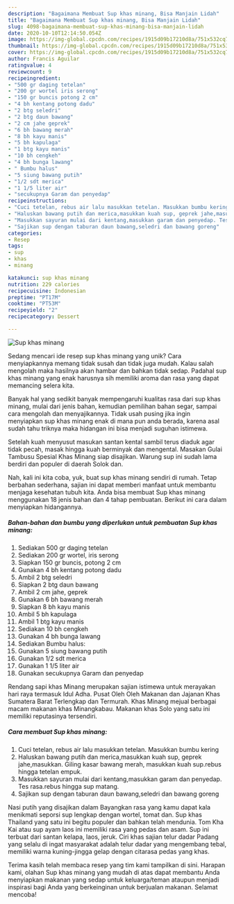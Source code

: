 ```yaml
---
description: "Bagaimana Membuat Sup khas minang, Bisa Manjain Lidah"
title: "Bagaimana Membuat Sup khas minang, Bisa Manjain Lidah"
slug: 4098-bagaimana-membuat-sup-khas-minang-bisa-manjain-lidah
date: 2020-10-10T12:14:50.054Z
image: https://img-global.cpcdn.com/recipes/1915d09b17210d8a/751x532cq70/sup-khas-minang-foto-resep-utama.jpg
thumbnail: https://img-global.cpcdn.com/recipes/1915d09b17210d8a/751x532cq70/sup-khas-minang-foto-resep-utama.jpg
cover: https://img-global.cpcdn.com/recipes/1915d09b17210d8a/751x532cq70/sup-khas-minang-foto-resep-utama.jpg
author: Francis Aguilar
ratingvalue: 4
reviewcount: 9
recipeingredient:
- "500 gr daging tetelan"
- "200 gr wortel iris serong"
- "150 gr buncis potong 2 cm"
- "4 bh kentang potong dadu"
- "2 btg seledri"
- "2 btg daun bawang"
- "2 cm jahe geprek"
- "6 bh bawang merah"
- "8 bh kayu manis"
- "5 bh kapulaga"
- "1 btg kayu manis"
- "10 bh cengkeh"
- "4 bh bunga lawang"
- " Bumbu halus"
- "5 siung bawang putih"
- "1/2 sdt merica"
- "1 1/5 liter air"
- "secukupnya Garam dan penyedap"
recipeinstructions:
- "Cuci tetelan, rebus air lalu masukkan tetelan. Masukkan bumbu kering"
- "Haluskan bawang putih dan merica,masukkan kuah sup, geprek jahe,masukkan. Giling kasar bawang merah, masukkan kuah sup.rebus hingga tetelan empuk."
- "Masukkan sayuran mulai dari kentang,masukkan garam dan penyedap. Tes rasa.rebus hingga sup matang."
- "Sajikan sup dengan taburan daun bawang,seledri dan bawang goreng"
categories:
- Resep
tags:
- sup
- khas
- minang

katakunci: sup khas minang 
nutrition: 229 calories
recipecuisine: Indonesian
preptime: "PT17M"
cooktime: "PT53M"
recipeyield: "2"
recipecategory: Dessert

---
```



![Sup khas minang](https://img-global.cpcdn.com/recipes/1915d09b17210d8a/751x532cq70/sup-khas-minang-foto-resep-utama.jpg)

Sedang mencari ide resep sup khas minang yang unik? Cara menyiapkannya memang tidak susah dan tidak juga mudah. Kalau salah mengolah maka hasilnya akan hambar dan bahkan tidak sedap. Padahal sup khas minang yang enak harusnya sih memiliki aroma dan rasa yang dapat memancing selera kita.

Banyak hal yang sedikit banyak mempengaruhi kualitas rasa dari sup khas minang, mulai dari jenis bahan, kemudian pemilihan bahan segar, sampai cara mengolah dan menyajikannya. Tidak usah pusing jika ingin menyiapkan sup khas minang enak di mana pun anda berada, karena asal sudah tahu triknya maka hidangan ini bisa menjadi suguhan istimewa.

Setelah kuah menyusut masukan santan kental sambil terus diaduk agar tidak pecah, masak hingga kuah berminyak dan mengental. Masakan Gulai Tambusu Spesial Khas Minang siap disajikan. Warung sup ini sudah lama berdiri dan populer di daerah Solok dan.


Nah, kali ini kita coba, yuk, buat sup khas minang sendiri di rumah. Tetap berbahan sederhana, sajian ini dapat memberi manfaat untuk membantu menjaga kesehatan tubuh kita. Anda bisa membuat Sup khas minang menggunakan 18 jenis bahan dan 4 tahap pembuatan. Berikut ini cara dalam menyiapkan hidangannya.

<!--inarticleads1-->

##### Bahan-bahan dan bumbu yang diperlukan untuk pembuatan Sup khas minang:

1. Sediakan 500 gr daging tetelan
1. Sediakan 200 gr wortel, iris serong
1. Siapkan 150 gr buncis, potong 2 cm
1. Gunakan 4 bh kentang potong dadu
1. Ambil 2 btg seledri
1. Siapkan 2 btg daun bawang
1. Ambil 2 cm jahe, geprek
1. Gunakan 6 bh bawang merah
1. Siapkan 8 bh kayu manis
1. Ambil 5 bh kapulaga
1. Ambil 1 btg kayu manis
1. Sediakan 10 bh cengkeh
1. Gunakan 4 bh bunga lawang
1. Sediakan  Bumbu halus:
1. Gunakan 5 siung bawang putih
1. Gunakan 1/2 sdt merica
1. Gunakan 1 1/5 liter air
1. Gunakan secukupnya Garam dan penyedap


Rendang sapi khas Minang merupakan sajian istimewa untuk merayakan hari raya termasuk Idul Adha. Pusat Oleh Oleh Makanan dan Jajanan Khas Sumatera Barat Terlengkap dan Termurah. Khas Minang mejual berbagai macam makanan khas Minangkabau. Makanan khas Solo yang satu ini memiliki reputasinya tersendiri. 

<!--inarticleads2-->

##### Cara membuat Sup khas minang:

1. Cuci tetelan, rebus air lalu masukkan tetelan. Masukkan bumbu kering
1. Haluskan bawang putih dan merica,masukkan kuah sup, geprek jahe,masukkan. Giling kasar bawang merah, masukkan kuah sup.rebus hingga tetelan empuk.
1. Masukkan sayuran mulai dari kentang,masukkan garam dan penyedap. Tes rasa.rebus hingga sup matang.
1. Sajikan sup dengan taburan daun bawang,seledri dan bawang goreng


Nasi putih yang disajikan dalam Bayangkan rasa yang kamu dapat kala menikmati seporsi sup lengkap dengan wortel, tomat dan. Sup khas Thailand yang satu ini begitu populer dan bahkan telah mendunia. Tom Kha Kai atau sup ayam laos ini memiliki rasa yang pedas dan asam. Sup ini terbuat dari santan kelapa, laos, jeruk. Ciri khas sajian telur dadar Padang yang selalu di ingat masyarakat adalah telur dadar yang mengembang tebal, memiliki warna kuning-jingga gelap dengan citarasa pedas yang khas. 

Terima kasih telah membaca resep yang tim kami tampilkan di sini. Harapan kami, olahan Sup khas minang yang mudah di atas dapat membantu Anda menyiapkan makanan yang sedap untuk keluarga/teman ataupun menjadi inspirasi bagi Anda yang berkeinginan untuk berjualan makanan. Selamat mencoba!
